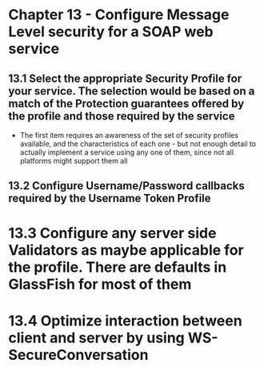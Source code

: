 # Chapter 13 - Configure Message Level security for a SOAP web service

## 13.1 Select the appropriate Security Profile for your service. The selection would be based on a match of the Protection guarantees offered by the profile and those required by the service
* The first item requires an awareness of the set of security profiles available, and the characteristics of each one - but not enough detail to actually implement a service using any one of them, since not all platforms might support them all

## 13.2 Configure Username/Password callbacks required by the Username Token Profile

# 13.3 Configure any server side Validators as maybe applicable for the profile. There are defaults in GlassFish for most of them

# 13.4 Optimize interaction between client and server by using WS-SecureConversation
